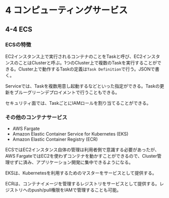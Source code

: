 # 4 コンピューティングサービス

## 4-4 ECS

### ECSの特徴

EC2インスタンス上で実行されるコンテナのことをTaskと呼び、EC2インスタンスのことはClusterと呼ぶ。1つのCluster上で複数のTaskを実行することができる。Cluster上で動作するTaskの定義は`Task Definition`で行う。JSONで書く。

Serviceでは、Taskを複数用意し起動するなどといった指定ができる。Taskの更新をブルーグリーンデプロイメントで行うこともできる。

セキュリティ面では、TaskごとにIAMロールを割り当てることができる。

### その他のコンテナサービス

- AWS Fargate
- Amazon Elastic Container Service for Kubernetes (EKS)
- Amazon Elastic Container Registry (ECR)

ECSではEC2インスタンス自体の管理は利用者側で意識する必要があったが、AWS FargateではEC2を使わずコンテナを動かすことができるので、Cluster管理せずに済み、アプリケーション開発に集中できるようになる。

EKSは、Kubernetesを利用するためのマスターをサービスとして提供する。

ECRは、コンテナイメージを管理するレジストリをサービスとして提供する。レジストリへのpush/pull権限をIAMで管理することも可能。